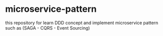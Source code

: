 # microservice-pattern
this repository for learn DDD concept and implement microservice pattern  such as (SAGA - CQRS - Event Sourcing)
